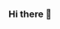 ### Hi there 👋

<!--
**engrmusawarali/engrmusawarali** is a ✨ _special_ ✨ repository because its `README.md` (this file) appears on your GitHub profile.

I'm Musawar Ali from Pakistan, pursuing a PhD in Computer Vision from the University of Bologna (UniBI), Bologna, Italy.

- 🔭 I’m currently working on Diffusion Models and Computer Vision
- 📫 How to reach me: musawar.ali2@unibo.it
-->
